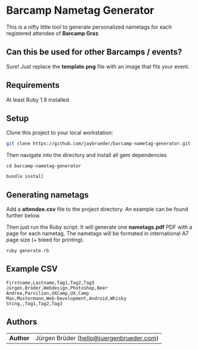 # Barcamp Nametag Generator

This is a nifty little tool to generate personalized nametags for each registered attendee of __Barcamp Graz__.

## Can this be used for other Barcamps / events?

Sure! Just replace the __template.png__ file with an image that fits your event.

## Requirements

At least Ruby 1.9 installed

## Setup

Clone this project to your local workstation:

```bash
git clone https://github.com/jaybrueder/barcamp-nametag-generator.git
```

Then navigate into the directory and install all gem dependencies

```
cd barcamp-nametag-generator

bundle install
```

## Generating nametags

Add a __attendee.csv__ file to the project directory. An example can be found further below.

Then just run the Ruby script. It will generate one __nametags.pdf__ PDF with a page for each nametag. The nametags will be formated in international A7 page size (+ bleed for printing).

```
ruby generate.rb
```

## Example CSV

```csv
Firstname,Lastname,Tag1,Tag2,Tag3
Jürgen,Bröder,Webdesign,Photoshop,Beer
Andrea,Parvilion,UXCamp,UX,Camp
Max,Mustermann,Web-Development,Android,Whisky
Sting,,Tag1,Tag2,Tag3
```


## Authors #

|                      |                                              |
|:---------------------|:---------------------------------------------|
**Author**    | Jürgen Brüder (<hello@juergenbrueder.com>)